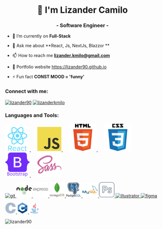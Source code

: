 <h1 align="center">👋 I'm Lizander Camilo</h1>
<h3 align="center">- Software Engineer -</h3>

- 🔭 I’m currently on **Full-Stack**

- 💬 Ask me about **React, Js, NextJs, Blazzor **

- 📫 How to reach me **lizander.kmilo@gmail.com**

- 💼 Portfolio website https://lizander90.github.io

- ⚡ Fun fact **CONST MOOD = 'funny'**

<h3 align="left">Connect with me:</h3>
<p align="left">
<a href="https://linkedin.com/in/lizander90" target="blank"><img align="center" src="https://raw.githubusercontent.com/rahuldkjain/github-profile-readme-generator/master/src/images/icons/Social/linked-in-alt.svg" alt="lizander90" height="30" width="40" /></a>
<a href="https://www.leetcode.com/lizanderkmilo" target="blank"><img align="center" src="https://raw.githubusercontent.com/rahuldkjain/github-profile-readme-generator/master/src/images/icons/Social/leet-code.svg" alt="lizanderkmilo" height="30" width="40" /></a>
</p>

<h3 align="left">Languages and Tools:</h3>
<p align="left">

<a href="https://reactjs.org/" target="_blank" rel="noreferrer" style="margin-right:20px !important;"> <img src="https://raw.githubusercontent.com/devicons/devicon/master/icons/react/react-original-wordmark.svg" alt="react" width="80" height="80"/>    </a> <a href="https://developer.mozilla.org/en-US/docs/Web/JavaScript" target="_blank" rel="noreferrer" style="margin-right:20px !important;"> <img src="https://raw.githubusercontent.com/devicons/devicon/master/icons/javascript/javascript-original.svg" alt="javascript" width="80" height="80"/>    </a> <a href="https://www.w3.org/html/" target="_blank" rel="noreferrer" style="margin-right:20px !important;"> <img src="https://raw.githubusercontent.com/devicons/devicon/master/icons/html5/html5-original-wordmark.svg" alt="html5" width="90" height="90"/>    </a> <a href="https://www.w3schools.com/css/" target="_blank" rel="noreferrer" style="margin-right:20px !important;"> <img src="https://raw.githubusercontent.com/devicons/devicon/master/icons/css3/css3-original-wordmark.svg" alt="css3" width="90" height="90"/>    </a> <a href="https://getbootstrap.com" target="_blank" rel="noreferrer" style="margin-right:20px !important;"> <img src="https://raw.githubusercontent.com/devicons/devicon/master/icons/bootstrap/bootstrap-plain-wordmark.svg" alt="bootstrap" width="80" height="80"/>    </a> <a href="https://sass-lang.com" target="_blank" rel="noreferrer" style="margin-right:20px !important;"> <img src="https://raw.githubusercontent.com/devicons/devicon/master/icons/sass/sass-original.svg" alt="sass" width="80" height="80"/>    </a>
<br>

<a href="https://git-scm.com/" target="_blank" rel="noreferrer"> <img src="https://www.vectorlogo.zone/logos/git-scm/git-scm-icon.svg" alt="git" width="50" height="50"/>    </a> <a href="https://nodejs.org" target="_blank" rel="noreferrer"> <img src="https://raw.githubusercontent.com/devicons/devicon/master/icons/nodejs/nodejs-original-wordmark.svg" alt="nodejs" width="50" height="50"/>    </a> <a href="https://expressjs.com" target="_blank" rel="noreferrer"> <img src="https://raw.githubusercontent.com/devicons/devicon/master/icons/express/express-original-wordmark.svg" alt="express" width="50" height="50"/>    </a> <a href="https://www.mongodb.com/" target="_blank" rel="noreferrer"> <img src="https://raw.githubusercontent.com/devicons/devicon/master/icons/mongodb/mongodb-original-wordmark.svg" alt="mongodb" width="50" height="50"/>    </a> <a href="https://www.postgresql.org" target="_blank" rel="noreferrer"> <img src="https://raw.githubusercontent.com/devicons/devicon/master/icons/postgresql/postgresql-original-wordmark.svg" alt="postgresql" width="50" height="50"/>    </a> <a href="https://www.mysql.com/" target="_blank" rel="noreferrer"> <img src="https://raw.githubusercontent.com/devicons/devicon/master/icons/mysql/mysql-original-wordmark.svg" alt="mysql" width="50" height="50"/>    </a> <a href="https://www.photoshop.com/en" target="_blank" rel="noreferrer"> <img src="https://raw.githubusercontent.com/devicons/devicon/master/icons/photoshop/photoshop-line.svg" alt="photoshop" width="50" height="50"/>    </a> <a href="https://www.adobe.com/in/products/illustrator.html" target="_blank" rel="noreferrer"> <img src="https://www.vectorlogo.zone/logos/adobe_illustrator/adobe_illustrator-icon.svg" alt="illustrator" width="50" height="50"/>    </a> <a href="https://www.figma.com/" target="_blank" rel="noreferrer"> <img src="https://www.vectorlogo.zone/logos/figma/figma-icon.svg" alt="figma" width="50" height="50"/>    </a>
<br>

<a href="https://www.cprogramming.com/" target="_blank" rel="noreferrer"> <img src="https://raw.githubusercontent.com/devicons/devicon/master/icons/c/c-original.svg" alt="c" width="35" height="35"/>   </a> <a href="https://www.w3schools.com/cpp/" target="_blank" rel="noreferrer"> <img src="https://raw.githubusercontent.com/devicons/devicon/master/icons/cplusplus/cplusplus-original.svg" alt="cplusplus" width="35" height="35"/>   </a> <a href="https://www.java.com" target="_blank" rel="noreferrer"> <img src="https://raw.githubusercontent.com/devicons/devicon/master/icons/java/java-original.svg" alt="java" width="35" height="35"/>   </a>

</p>

<p><img align="center" src="https://github-readme-streak-stats.herokuapp.com/?user=lizander90&" alt="lizander90" /></p>

